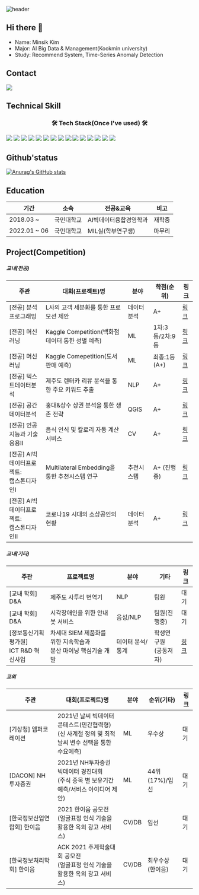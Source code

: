 ![header](https://capsule-render.vercel.app/api?type=waving&colo=auto&height=200&section=header&text=Welcome%20to%20Minsik's%20Github&fontSize=50)

## Hi there 👋
- Name: Minsik Kim
- Major: AI Big Data & Management(Kookmin university)
- Study: Recommend System, Time-Series Anomaly Detection

## Contact
<img src="https://img.shields.io/badge/animo1349@gmail.com-EA4335?style=for-the-badge&logo=Gmail&logoColor=white"> 

## Technical Skill
<h3 align="center"><b>🛠 Tech Stack(Once I've used) 🛠</b></h3>

<img src="https://img.shields.io/badge/Python-3776AB?style=for-the-badge&logo=Python&logoColor=white"> <img src="https://img.shields.io/badge/PyTorch-EE4C2C?style=for-the-badge&logo=PyTorch&logoColor=white"> <img src="https://img.shields.io/badge/TensorFlow-FF6F00?style=for-the-badge&logo=TensorFlow&logoColor=white"> <img src="https://img.shields.io/badge/MySQL-4479A1?style=for-the-badge&logo=MySQL&logoColor=white"> <img src="https://img.shields.io/badge/Qgis-589632?style=for-the-badge&logo=Qgis&logoColor=white"> <img src="https://img.shields.io/badge/Jupyter-F37626?style=for-the-badge&logo=Jupyter&logoColor=white"> <img src="https://img.shields.io/badge/Google Colab-F9AB00?style=for-the-badge&logo=Google Colab&logoColor=white">  <img src="https://img.shields.io/badge/PyCharm-000000?style=for-the-badge&logo=PyCharm&logoColor=white"> <img src="https://img.shields.io/badge/C++-00599C?style=for-the-badge&logo=C++&logoColor=white"> <img src="https://img.shields.io/badge/Wireshark-1679A7?style=for-the-badge&logo=Wireshark&logoColor=white"> <img src="https://img.shields.io/badge/Raspberry Pi-A22846?style=for-the-badge&logo=Raspberry Pi&logoColor=white"> <img src="https://img.shields.io/badge/Excel-217346?style=for-the-badge&logo=Excel&logoColor=white"> <img src="https://img.shields.io/badge/Notion-000000?style=for-the-badge&logo=Notion&logoColor=white"> <img src="https://img.shields.io/badge/Slack-4A154B?style=for-the-badge&logo=Slack&logoColor=white"> <img src="https://img.shields.io/badge/GitHub-181717?style=for-the-badge&logo=GitHub&logoColor=white"> 


## Github'status
[![Anurag's GitHub stats](https://github-readme-stats.vercel.app/api?username=minsik1349)](https://github.com/minsik1349/github-readme-stats)


## Education
|기간|소속|전공&교육|비고|
|------|---|---|---|
|2018.03 ~|국민대학교|AI빅데이터융합경영학과|재학중|
|2022.01 ~ 06|국민대학교|MIL실(학부연구생)|마무리|

## Project(Competition)

##### 교내(전공)
|주관|대회(프로젝트)명|분야|학점(순위)|링크|
|------|---|---|---|---|
|[전공] 분석프로그래밍|L사의 고객 세분화를 통한 프로모션 제안|데이터 분석|A+|[링크](https://github.com/minsik1349/Major_Project/tree/main/%EB%B6%84%EC%84%9D%ED%94%84%EB%A1%9C%EA%B7%B8%EB%9E%98%EB%B0%8D)|
|[전공] 머신러닝|Kaggle Competition(백화점 데이터 통한 성별 예측)|ML|1차:3등/2차:9등|[링크](https://github.com/minsik1349/Major_Project/tree/main/Machine%20learning(Competition))|
|[전공] 머신러닝|Kaggle Comepetition(도서 판매 예측)|ML|최종:1등(A+)|[링크](https://github.com/minsik1349/Major_Project/tree/main/Machine%20learning(Competition))|
|[전공] 텍스트데이터분석|제주도 렌터카 리뷰 분석을 통한 주요 키워드 추출|NLP|A+|[링크](https://github.com/minsik1349/Major_Project/tree/main/%ED%85%8D%EC%8A%A4%ED%8A%B8%EB%8D%B0%EC%9D%B4%ED%84%B0%EB%B6%84%EC%84%9D)|
|[전공] 공간데이터분석|홍대&상수 상권 분석을 통한 생존 전략|QGIS|A+|[링크](https://github.com/minsik1349/Major_Project/tree/main/%EA%B3%B5%EA%B0%84%EB%8D%B0%EC%9D%B4%ED%84%B0%EB%B6%84%EC%84%9D)|
|[전공] 인공지능과 기술응용Ⅱ|음식 인식 및 칼로리 자동 계산 서비스|CV|A+|[링크](https://github.com/minsik1349/Major_Project/tree/main/%EC%9D%B8%EA%B3%B5%EC%A7%80%EB%8A%A5%EA%B8%B0%EC%88%A0%EA%B3%BC%EC%9D%91%EC%9A%A9%E2%85%A1)|
|[전공] AI빅데이터프로젝트:<br/> 캡스톤디자인Ⅰ|Multilateral Embedding을 통한 추천시스템 연구|추천시스템|A+ (진행중)|[링크](https://github.com/minsik1349/Major_Project/tree/main/AI%EB%B9%85%EB%8D%B0%EC%9D%B4%ED%84%B0%ED%94%84%EB%A1%9C%EC%A0%9D%ED%8A%B8:%EC%BA%A1%EC%8A%A4%ED%86%A4%EB%94%94%EC%9E%90%EC%9D%B8%E2%85%A0)|
|[전공] AI빅데이터프로젝트:<br/>캡스톤디자인Ⅱ|코로나19 시대의 소상공인의 현황|데이터 분석|A+|[링크](https://github.com/minsik1349/Major_Project/tree/main/AI%EB%B9%85%EB%8D%B0%EC%9D%B4%ED%84%B0%ED%94%84%EB%A1%9C%EC%A0%9D%ED%8A%B8:%EC%BA%A1%EC%8A%A4%ED%86%A4%EB%94%94%EC%9E%90%EC%9D%B8%E2%85%A1)|

##### 교내(기타)
|주관|프로젝트명|분야|기타|링크|
|------|---|---|---|---|
|[교내 학회] D&A|제주도 사투리 번역기|NLP|팀원|대기|
|[교내 학회] D&A|시각장애인을 위한 안내 봇 서비스|음성/NLP|팀원(진행중)|대기|
|[정보통신기획평가원] <br/> ICT R&D 혁신사업|차세대 SIEM 제품화를 위한 지속학습과 <br/>분산 마이닝 핵심기술 개발|데이터 분석/통계|학생연구원<br/>(공동저자)|[링크](https://github.com/minsik1349/ICT_RanD_Project/blob/main/README.md)|

##### 교외
|주관|대회(프로젝트)명|분야|순위(기타)|링크|
|------|---|---|---|---|
|[기상청] 엠퍼코레이션|2021년 날씨 빅데이터 콘테스트(민간협력형) <br/> (신 사계절 정의 및 최적 날씨 변수 선택을 통한 수요예측)|ML|우수상|대기|
|[DACON] NH 투자증권|2021년 NH투자증권 빅데이터 경진대회 <br/> (주식 종목 별 보유기간 예측/서비스 아이디어 제안)|ML|44위(17%)/입선|대기|
|[한국정보산업연합회] 한이음|2021 한이음 공모전 <br/> (얼굴표정 인식 기술을 활용한 옥외 광고 서비스)|CV/DB|입선|대기|
|[한국정보처리학회] 한이음|ACK 2021 추계학술대회 공모전 <br> (얼굴표정 인식 기술을 활용한 옥외 광고 서비스)|CV/DB|최우수상(한이음)|대기|


